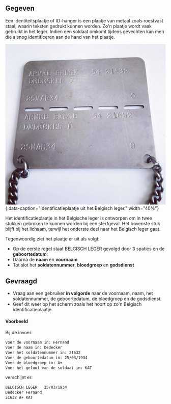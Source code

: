 ## Gegeven

Een identiteitsplaatje of ID-hanger is een plaatje van metaal zoals roestvast staal, waarin teksten gedrukt kunnen worden. Zo'n plaatje wordt vaak gebruikt in het leger. Indien een soldaat omkomt tijdens gevechten kan men die alsnog identificeren aan de hand van het plaatje.

![Identificatieplaatje uit het Belgisch leger.](media/id_full.jpg "Identificatieplaatje uit het Belgisch leger."){:data-caption="Identificatieplaatje uit het Belgisch leger." width="40%"}

Het identificatieplaatje in het Belgische leger is ontworpen om in twee stukken gebroken te kunnen worden bij een sterfgeval. Het bovenste stuk blijft bij het lichaam, terwijl het onderste deel naar het Belgisch leger gaat.

Tegenwoordig ziet het plaatje er uit als volgt:
- Op de eerste regel staat BELGISCH LEGER gevolgd door 3 spaties en de **geboortedatum**;
- Daarna de **naam** en **voornaam**
- Tot slot het **soldatennummer**, **bloedgroep** en **godsdienst**

## Gevraagd

- Vraag aan een gebruiker **in volgorde** naar de voornaam, naam, het soldatennummer, de geboortedatum, de bloedgroep en de godsdienst.
- Geef dit weer op het scherm zoals het hoort op zo'n Belgisch identificatieplaatje.

#### Voorbeeld

Bij de invoer:
```
Voer de voornaam in: Fernand
Voer de naam in: Dedecker
Voer het soldatennummer in: 21632
Voer de geboortedatum in: 25/03/1934
Voer de bloedgroep in: A+
Voer het geloof van de soldaat in: KAT
```

verschijnt er:
```
BELGISCH LEGER   25/03/1934
Dedecker Fernand
21632 A+ KAT
```